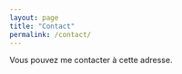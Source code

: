 ```yaml
---
layout: page
title: "Contact"
permalink: /contact/
---
```


Vous pouvez me contacter à cette adresse.

